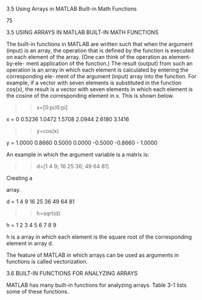 3.5 Using Arrays in MATLAB Built-in Math Functions

75

3.5 USING ARRAYS IN MATLAB BUILT-IN MATH
FUNCTIONS

The  built-in  functions  in  MATLAB  are  written  such  that  when  the  argument
(input) is an array, the operation that is defined by the function is executed on
each  element  of  the  array.  (One  can  think  of  the  operation  as  element-by-ele-
ment application of the function.) The result (output) from such an operation is
an array in which each element is calculated by entering the corresponding ele-
ment of the argument (input) array into the function. For example, if a vector
with seven elements is substituted in the function cos(x), the result is a vector
with  seven  elements  in  which  each  element  is  the  cosine  of  the  corresponding
element in x. This is shown below.

>> x=[0:pi/6:pi]

x =
    0   0.5236   1.0472   1.5708   2.0944    2.6180    3.1416

>>y=cos(x)

y =
    1.0000      0.8660      0.5000      0.0000    -0.5000    -0.8660    -
1.0000
>>

An example in which the argument variable is a matrix is:

>> d=[1 4 9; 16 25 36; 49 64 81]

Creating a

 array.

d =
     1     4     9
    16    25    36
    49    64    81

>> h=sqrt(d)

h =
     1     2     3
     4     5     6
     7     8     9

h  is  a
  array  in  which  each
element  is  the  square  root  of  the
corresponding element in array d.

The feature of MATLAB in which arrays can be used as arguments in functions
is called vectorization.

3.6 BUILT-IN FUNCTIONS FOR ANALYZING ARRAYS

MATLAB has many built-in functions for analyzing arrays. Table 3-1 lists some
of these functions.

